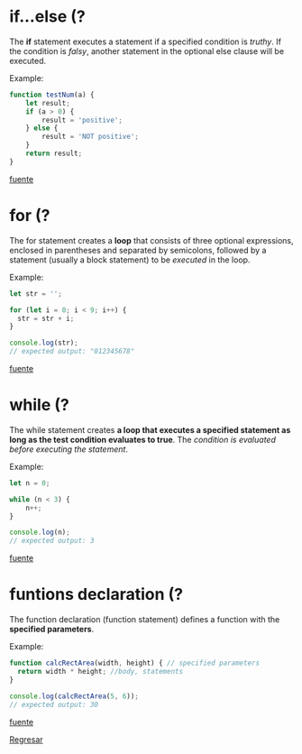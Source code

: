 # if...else (?

The __if__ statement executes a statement if a specified condition is *truthy*. If the condition is *falsy*, another statement in the optional else clause will be executed.

Example:

```JavaScript
function testNum(a) {
    let result;
    if (a > 0) {
        result = 'positive';
    } else {
        result = 'NOT positive';
    }
    return result;
}
```

[fuente](https://developer.mozilla.org/en-US/docs/Web/JavaScript/Reference/Statements/if...else)

# for (?

The for statement creates a __loop__ that consists of three optional expressions, enclosed in parentheses and separated by semicolons, followed by a statement (usually a block statement) to be *executed* in the loop.

Example:

```JavaScript
let str = '';

for (let i = 0; i < 9; i++) {
  str = str + i;
}

console.log(str);
// expected output: "012345678"
```

[fuente](https://developer.mozilla.org/en-US/docs/Web/JavaScript/Reference/Statements/for)

# while (?

The while statement creates __a loop that executes a specified statement as long as the test condition evaluates to true__. The *condition is evaluated before executing the statement*.

Example:

```JavaScript
let n = 0;

while (n < 3) {
    n++;
}

console.log(n);
// expected output: 3
```

[fuente](https://developer.mozilla.org/en-US/docs/Web/JavaScript/Reference/Statements/while)

# funtions declaration (?

The function declaration (function statement) defines a function with the __specified parameters__.

Example:

```JavaScript
function calcRectArea(width, height) { // specified parameters
  return width * height; //body, statements
}

console.log(calcRectArea(5, 6));
// expected output: 30
```

[fuente](https://developer.mozilla.org/en-US/docs/Web/JavaScript/Reference/Statements/function)

[Regresar](/README.md)
